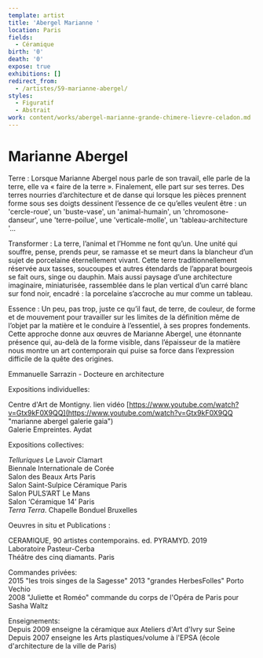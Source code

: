 ```yaml
---
template: artist
title: 'Abergel Marianne '
location: Paris
fields:
  - Céramique
birth: '0'
death: '0'
expose: true
exhibitions: []
redirect_from:
  - /artistes/59-marianne-abergel/
styles:
  - Figuratif
  - Abstrait
work: content/works/abergel-marianne-grande-chimere-lievre-celadon.md
---
```

# Marianne Abergel

Terre  : Lorsque Marianne Abergel nous parle de son travail, elle parle de la terre, elle va «  faire de la terre  ». Finalement, elle part sur ses terres. Des terres nourries d’architecture et de danse qui lorsque les pièces prennent forme sous ses doigts dessinent l’essence de ce qu’elles veulent être : un 'cercle-roue', un 'buste-vase', un 'animal-humain', un 'chromosone-danseur', une 'terre-poilue', une 'verticale-molle',  un 'tableau-architecture  '...

Transformer  : La terre, l’animal et l’Homme ne font qu’un. Une unité qui souffre, pense, prends peur, se ramasse et se meurt dans la blancheur d’un sujet de porcelaine éternellement vivant. Cette terre traditionnellement réservée aux tasses, soucoupes et autres étendards de l’apparat bourgeois se fait ours, singe ou dauphin. Mais aussi paysage d’une architecture imaginaire, miniaturisée, rassemblée dans le plan vertical d’un carré blanc sur fond noir, encadré  : la porcelaine s’accroche au mur comme un tableau.

Essence  : Un peu, pas trop, juste ce qu’il faut, de terre, de couleur, de forme et de mouvement pour travailler sur les limites de la définition même de l’objet par la matière et le conduire à l’essentiel, à ses propres fondements. Cette approche donne aux œuvres de Marianne Abergel, une étonnante présence qui,  au-delà de la forme visible, dans l’épaisseur de la matière nous montre un art contemporain qui puise sa force dans l’expression difficile de la quête des origines.

Emmanuelle Sarrazin - Docteure en architecture

Expositions individuelles:

Centre d'Art de Montigny. lien vidéo [https://www.youtube.com/watch?v=Gtx9kF0X9QQ](https://www.youtube.com/watch?v=Gtx9kF0X9QQ "marianne abergel galerie gaia")  
Galerie Empreintes. Aydat

Expositions collectives:

_Telluriques_  Le Lavoir Clamart  
Biennale Internationale de Corée  
Salon des Beaux Arts Paris  
Salon Saint-Sulpice Céramique Paris  
Salon PULS’ART Le Mans  
Salon ‘Céramique 14’ Paris  
_Terra Terra_. Chapelle Bonduel Bruxelles

Oeuvres in situ  et Publications :

CERAMIQUE, 90 artistes contemporains. ed. PYRAMYD. 2019  
Laboratoire Pasteur-Cerba  
Théâtre des cinq diamants. Paris

Commandes privées:  
2015 "les trois singes de la Sagesse" 2013  "grandes HerbesFolles" Porto Vechio  
2008 "Juliette et Roméo" commande du corps de l'Opéra de Paris pour Sasha Waltz

Enseignements:  
Depuis 2009 enseigne la céramique aux Ateliers d'Art d'Ivry sur Seine  
Depuis 2007 enseigne les Arts plastiques/volume à l'EPSA (école d'architecture de la ville de Paris)
